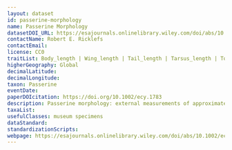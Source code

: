 ```yaml
---
layout: dataset
id: passerine-morphology
name: Passerine Morphology
datasetDOI_URL: https://esajournals.onlinelibrary.wiley.com/doi/abs/10.1002/ecy.1783
contactName: Robert E. Ricklefs
contactEmail:
license: CC0
traitList: Body_length | Wing_length | Tail_length | Tarsus_length | Toe_length | Bill_length | Bill_width | Bill_depth | Biogeographic_region
higherGeography: Global
decimalLatitude:
decimalLongitude:
taxon: Passerine
eventDate: 
paperDOIcitation: https://doi.org/10.1002/ecy.1783
description: Passerine morphology: external measurements of approximately one‐quarter of passerine bird species
taxaList: 
usefulClasses: museum specimens
dataStandard: 
standardizationScripts: 
webpage: https://esajournals.onlinelibrary.wiley.com/doi/abs/10.1002/ecy.1783
---
```

